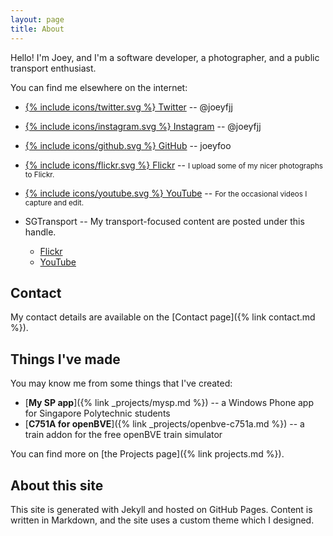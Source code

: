 ```yaml
---
layout: page
title: About
---
```


Hello! I'm Joey, and I'm a software developer, a photographer, and a public transport enthusiast. 

You can find me elsewhere on the internet:

* [{% include icons/twitter.svg %} Twitter](https://twitter.com/joeyfjj) -- @joeyfjj
* [{% include icons/instagram.svg %} Instagram](https://www.instagram.com/joeyfjj/) -- @joeyfjj
* [{% include icons/github.svg %} GitHub](https://github.com/joeyfoo) -- joeyfoo 
* [{% include icons/flickr.svg %} Flickr](https://www.flickr.com/photos/joeyfoo/) -- <small>I upload some of my nicer photographs to Flickr.</small>
* [{% include icons/youtube.svg %} YouTube](https://www.youtube.com/user/joeyfjj) -- <small>For the occasional videos I capture and edit.</small>

* SGTransport -- My transport-focused content are posted under this handle. 
    * [Flickr](https://www.flickr.com/photos/sgtransport/) 
    * [YouTube](https://www.youtube.com/user/SingaporeTransport) 

## Contact

My contact details are available on the [Contact page]({% link contact.md %}).

## Things I've made

You may know me from some things that I've created: 

* [**My SP app**]({% link _projects/mysp.md %}) -- a Windows Phone app for Singapore Polytechnic students
* [**C751A for openBVE**]({% link _projects/openbve-c751a.md %}) -- a train addon for the free openBVE train simulator

You can find more on [the Projects page]({% link projects.md %}). 

## About this site

This site is generated with Jekyll and hosted on GitHub Pages. Content is written in Markdown, and the site uses a custom theme which I designed. 
